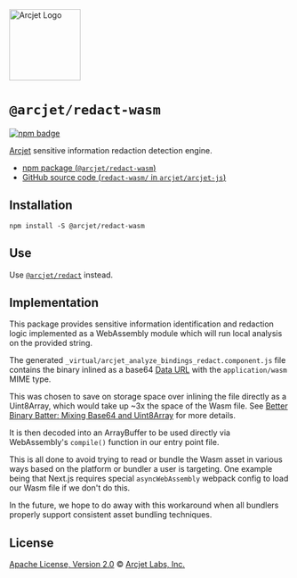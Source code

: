 <a href="https://arcjet.com" target="_arcjet-home">
  <picture>
    <source media="(prefers-color-scheme: dark)" srcset="https://arcjet.com/logo/arcjet-dark-lockup-voyage-horizontal.svg">
    <img src="https://arcjet.com/logo/arcjet-light-lockup-voyage-horizontal.svg" alt="Arcjet Logo" height="128" width="auto">
  </picture>
</a>

# `@arcjet/redact-wasm`

<p>
  <a href="https://www.npmjs.com/package/@arcjet/redact-wasm">
    <picture>
      <source media="(prefers-color-scheme: dark)" srcset="https://img.shields.io/npm/v/%40arcjet%2Fredact-wasm?style=flat-square&label=%E2%9C%A6Aj&labelColor=000000&color=5C5866">
      <img alt="npm badge" src="https://img.shields.io/npm/v/%40arcjet%2Fredact-wasm?style=flat-square&label=%E2%9C%A6Aj&labelColor=ECE6F0&color=ECE6F0">
    </picture>
  </a>
</p>

[Arcjet][arcjet] sensitive information redaction detection engine.

- [npm package (`@arcjet/redact-wasm`)](https://www.npmjs.com/package/@arcjet/redact-wasm)
- [GitHub source code (`redact-wasm/` in `arcjet/arcjet-js`)](https://github.com/arcjet/arcjet-js/tree/main/redact-wasm)

## Installation

```shell
npm install -S @arcjet/redact-wasm
```

## Use

Use [`@arcjet/redact`][file-redact] instead.

## Implementation

This package provides sensitive information identification and redaction logic implemented as a
WebAssembly module which will run local analysis on the provided string.

The generated `_virtual/arcjet_analyze_bindings_redact.component.js` file contains the binary inlined as
a base64 [Data URL][mdn-data-url] with the `application/wasm` MIME type.

This was chosen to save on storage space over inlining the file directly as a
Uint8Array, which would take up ~3x the space of the Wasm file. See
[Better Binary Batter: Mixing Base64 and Uint8Array][wasm-base64-blog] for more
details.

It is then decoded into an ArrayBuffer to be used directly via WebAssembly's
`compile()` function in our entry point file.

This is all done to avoid trying to read or bundle the Wasm asset in various
ways based on the platform or bundler a user is targeting. One example being
that Next.js requires special `asyncWebAssembly` webpack config to load our
Wasm file if we don't do this.

In the future, we hope to do away with this workaround when all bundlers
properly support consistent asset bundling techniques.

## License

[Apache License, Version 2.0][apache-license] © [Arcjet Labs, Inc.][arcjet]

[apache-license]: http://www.apache.org/licenses/LICENSE-2.0
[arcjet]: https://arcjet.com
[file-redact]: ../redact/
[mdn-data-url]: https://developer.mozilla.org/en-US/docs/Web/HTTP/Basics_of_HTTP/Data_URLs
[wasm-base64-blog]: https://blobfolio.com/2019/better-binary-batter-mixing-base64-and-uint8array/
